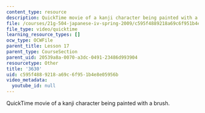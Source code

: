 ```yaml
---
content_type: resource
description: QuickTime movie of a kanji character being painted with a brush.
file: /courses/21g-504-japanese-iv-spring-2009/c595f4889218a69c6f951b4e8e05956b_3630.mov
file_type: video/quicktime
learning_resource_types: []
ocw_type: OCWFile
parent_title: Lesson 17
parent_type: CourseSection
parent_uid: 20539a8a-0070-a3dc-0491-23486d993904
resourcetype: Other
title: '3630'
uid: c595f488-9218-a69c-6f95-1b4e8e05956b
video_metadata:
  youtube_id: null
---
```

QuickTime movie of a kanji character being painted with a brush.